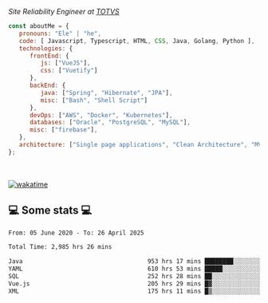 <p><em>Site Reliability Engineer at <a href="https://www.totvs.com/">TOTVS</a></br>
</em></p>


```javascript
const aboutMe = {
   pronouns: "Ele" | "he",
   code: [ Javascript, Typescript, HTML, CSS, Java, Golang, Python ],
   technologies: {
      frontEnd: {
         js: ["VueJS"],
         css: ["Vuetify"]
      },
      backEnd: {
         java: ["Spring", "Hibernate", "JPA"],
         misc: ["Bash", "Shell Script"]
      },
      devOps: ["AWS", "Docker", "Kubernetes"],
      databases: ["Oracle", "PostgreSQL", "MySQL"],
      misc: ["firebase"],
   },
   architecture: ["Single page applications", "Clean Architecture", "MVC", "Microservices"],
};
```
</br></br>
[![wakatime](https://wakatime.com/badge/user/a3a8ed06-d304-4d6b-bc86-4adc418cdea7.svg)](https://wakatime.com/@a3a8ed06-d304-4d6b-bc86-4adc418cdea7)
<h2>💻 Some stats 💻</h2>

<!--START_SECTION:waka-->

```txt
From: 05 June 2020 - To: 26 April 2025

Total Time: 2,985 hrs 26 mins

Java                                   953 hrs 17 mins ████████░░░░░░░░░░░░░░░░░   31.93 %
YAML                                   610 hrs 53 mins █████░░░░░░░░░░░░░░░░░░░░   20.46 %
SQL                                    252 hrs 28 mins ██░░░░░░░░░░░░░░░░░░░░░░░   08.46 %
Vue.js                                 205 hrs 29 mins █▓░░░░░░░░░░░░░░░░░░░░░░░   06.88 %
XML                                    175 hrs 11 mins █▒░░░░░░░░░░░░░░░░░░░░░░░   05.87 %
```

<!--END_SECTION:waka-->
